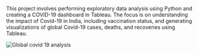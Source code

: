 This project involves performing exploratory data analysis using Python and creating a COVID-19 dashboard in Tableau. The focus is on understanding the impact of Covid-19 in India, including vaccination status, and generating visualizations of global Covid-19 cases, deaths, and recoveries using Tableau.

![Global covid 19 analysis](https://github.com/Manognaravi/Covid-19-analysis/assets/112298554/b00899ff-8471-40ed-baa1-6c378b91dee4)
